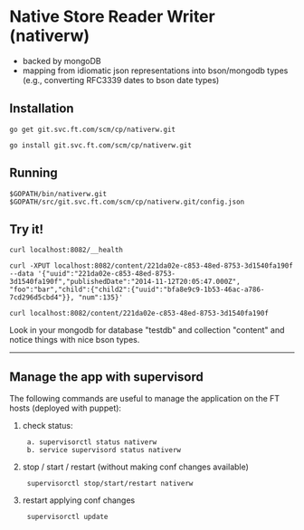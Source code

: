 # Native Store Reader Writer (nativerw)

- backed by mongoDB
- mapping from idiomatic json representations into bson/mongodb types (e.g., converting RFC3339 dates to bson date types)

## Installation

	go get git.svc.ft.com/scm/cp/nativerw.git
	
	go install git.svc.ft.com/scm/cp/nativerw.git

## Running

    $GOPATH/bin/nativerw.git $GOPATH/src/git.svc.ft.com/scm/cp/nativerw.git/config.json

## Try it!

    curl localhost:8082/__health

	curl -XPUT localhost:8082/content/221da02e-c853-48ed-8753-3d1540fa190f --data '{"uuid":"221da02e-c853-48ed-8753-3d1540fa190f","publishedDate":"2014-11-12T20:05:47.000Z", "foo":"bar","child":{"child2":{"uuid":"bfa8e9c9-1b53-46ac-a786-7cd296d5cbd4"}}, "num":135}'

	curl localhost:8082/content/221da02e-c853-48ed-8753-3d1540fa190f

Look in your mongodb for database "testdb" and collection "content" and notice things with nice bson types.

---
## Manage the app with supervisord

The following commands are useful to manage the application on the FT hosts (deployed with puppet):

1. check status:

        a. supervisorctl status nativerw
        b. service supervisord status nativerw


2. stop / start / restart (without making conf changes available)

        supervisorctl stop/start/restart nativerw


3. restart applying conf changes

        supervisorctl update
